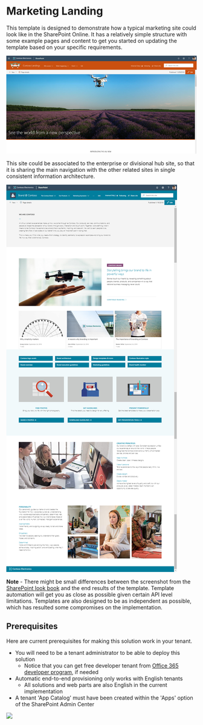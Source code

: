 # Marketing Landing

This template is designed to demonstrate how a typical marketing site could look like in the SharePoint Online. It has a relatively simple structure with some example pages and content to get you started on updating the template based on your specific requirements.

![Marketing Landing Top Picture](./top-marketinglanding.png)

This site could be associated to the enterprise or divisional hub site, so that it is sharing the main navigation with the other related sites in single consistent information architecture.

![Full layout](./full-layout-marketinglanding.png)

**Note** - There might be small differences between the screenshot from the [SharePoint look book](https://spdesign.azurewebsites.net) and the end results of the template. Template automation will get you as close as possible given certain API level limitations. Templates are also designed to be as independent as possible, which has resulted some compromises on the implementation.

## Prerequisites

Here are current prerequisites for making this solution work in your tenant.

- You will need to be a tenant administrator to be able to deploy this solution
    - Notice that you can get free developer tenant from [Office 365 developer program](https://developer.microsoft.com/en-us/office/dev-program), if needed
- Automatic end-to-end provisioning only works with English tenants
    - All solutions and web parts are also English in the current implementation
- A tenant 'App Catalog' must have been created within the 'Apps' option of the SharePoint Admin Center

<img src="https://telemetry.sharepointpnp.com/sp-dev-provisioning-templates/MarketingLanding" />